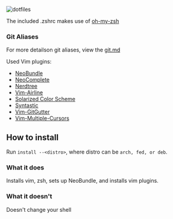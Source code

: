 ![dotfiles](http://i.imgur.com/7zsMP5D.png?1)

The included .zshrc makes use of [oh-my-zsh](https://github.com/robbyrussell/oh-my-zsh)

### Git Aliases
For more detailson git aliases, view the [git.md](https://github.com/0x1A/dotfiles/blob/master/git.md)

Used Vim plugins:
* [NeoBundle](https://github.com/Shougo/neobundle.vim)
* [NeoComplete](https://github.com/Shougo/neocomplete.vim)
* [Nerdtree](https://github.com/scrooloose/nerdtree)
* [Vim-Airline](https://github.com/bling/vim-airline)
* [Solarized Color Scheme](https://github.com/altercation/vim-colors-solarized)
* [Syntastic](https://github.com/scrooloose/syntastic)
* [Vim-GitGutter](https://github.com/airblade/vim-gitgutter)
* [Vim-Multiple-Cursors](https://github.com/kristijanhusak/vim-multiple-curors)

## How to install
Run `install --<distro>`, where distro can be `arch, fed, or deb`.
### What it does
Installs vim, zsh, sets up NeoBundle, and installs vim plugins.

### What it doesn't
Doesn't change your shell
